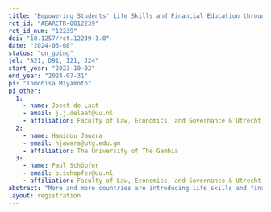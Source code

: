 ```yaml
---
title: "Empowering Students' Life Skills and Financial Education through Curriculum Renewal and Pedagogical Training - Evidence from The Gambia"
rct_id: "AEARCTR-0012239"
rct_id_num: "12239"
doi: "10.1257/rct.12239-1.0"
date: "2024-03-08"
status: "on_going"
jel: "A21, D91, I21, J24"
start_year: "2023-10-02"
end_year: "2024-07-31"
pi: "Tomohisa Miyamoto"
pi_other:
  1:
    - name: Joost de Laat
    - email: j.j.delaat@uu.nl
    - affiliation: Faculty of Law, Economics, and Governance & Utrecht University School of Economics, The Netherlands
  2:
    - name: Hamidou Jawara
    - email: hjawara@utg.edu.gm
    - affiliation: The University of The Gambia
  3:
    - name: Paul Schöpfer
    - email: p.schopfer@uu.nl
    - affiliation: Faculty of Law, Economics, and Governance & Utrecht University School of Economics, The Netherlands
abstract: "More and more countries are introducing life skills and financial education into their curricula to teach students to become responsible, competent, and productive citizens. This research evaluate the effects of integrating life skills and financial education into the curriculum of schools in The Gambia. This study's two main focal points are to investigate the influence of the new curriculum and the effects of two different intensities of teacher training on the translation of the newly infused skills to the students. The study employs a randomized controlled trial (RCT) design, incorporating two treatment arms with varying intensity levels. The research will be conducted across 90 schools in regions 3 and 4 of The Gambia, reaching 450 teachers and 2,700 students. The selected schools will be randomized into three groups: a high-intensity teacher professional development group, a low-intensity teacher professional development group, and a control group that follows the conventional curriculum. If successful, this study will contribute to the roll-out of the curriculum nationally starting in 2024."
layout: registration
---
```


